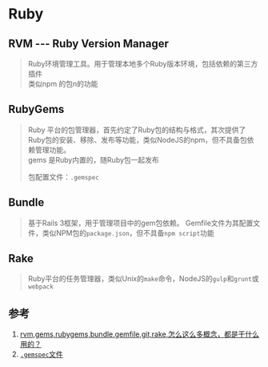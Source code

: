 # Ruby

## RVM --- Ruby Version Manager

> Ruby环境管理工具。用于管理本地多个Ruby版本环境，包括依赖的第三方插件  
> 类似npm 的包n的功能

## RubyGems

> Ruby 平台的包管理器，首先约定了Ruby包的结构与格式，其次提供了Ruby包的安装、移除、发布等功能，类似NodeJS的npm，但不具备包依赖管理功能。  
> gems 是Ruby内置的，随Ruby包一起发布
>
> 包配置文件：`.gemspec`



## Bundle

> 基于Rails 3框架，用于管理项目中的gem包依赖。 
> Gemfile文件为其配置文件，类似NPM包的`package.json`，但不具备`npm script`功能

## Rake

> Ruby平台的任务管理器，类似Unix的`make`命令，NodeJS的`gulp`和`grunt`或`webpack`



## 参考

1. [rvm,gems,rubygems,bundle,gemfile,git,rake,怎么这么多概念，都是干什么用的？](http://blog.csdn.net/u011345213/article/details/9981967)
2. [`.gemspec`文件](http://guides.rubygems.org/specification-reference/#files)
